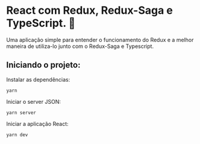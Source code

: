 # React com Redux, Redux-Saga e TypeScript. 🚀

 Uma aplicação simple para entender o funcionamento do Redux e a melhor maneira de utiliza-lo junto com o Redux-Saga e Typescript.

## Iniciando o projeto: 

 Instalar as dependências:
```console
yarn
```

 Iniciar o server JSON: 
```console
yarn server
```

 Iniciar a aplicação React:
```console
yarn dev
```
